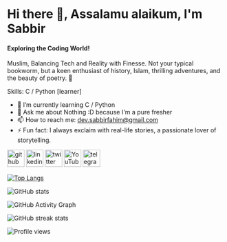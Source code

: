 # Hi there 👋, Assalamu alaikum, I'm Sabbir
#### Exploring the Coding World!
Muslim, Balancing Tech and Reality with Finesse. Not your typical bookworm, but a keen enthusiast of history, Islam, thrilling adventures, and the beauty of poetry. 🌟

Skills: C / Python [learner]

- 🌱 I’m currently learning C / Python 
- 💬 Ask me about Nothing :D because I'm a pure fresher 
- 📫 How to reach me: dev.sabbirfahim@gmail.com 
- ⚡ Fun fact:  I always exclaim with real-life stories, a passionate lover of storytelling. 


[<img src='https://cdn.jsdelivr.net/npm/simple-icons@3.0.1/icons/github.svg' alt='github' height='40'>](https://github.com/sabbirahmedfahim)  [<img src='https://cdn.jsdelivr.net/npm/simple-icons@3.0.1/icons/linkedin.svg' alt='linkedin' height='40'>](https://www.linkedin.com/in/sabbirahmedfahim/)  [<img src='https://cdn.jsdelivr.net/npm/simple-icons@3.0.1/icons/twitter.svg' alt='twitter' height='40'>](https://twitter.com/SabbirAhmed_F)  [<img src='https://cdn.jsdelivr.net/npm/simple-icons@3.0.1/icons/youtube.svg' alt='YouTube' height='40'>](https://www.youtube.com/channel/SabbirAhmed_F)  [<img src='https://cdn.jsdelivr.net/npm/simple-icons@3.0.1/icons/telegram.svg' alt='telegram' height='40'>](https://t.me/SabbirAhmedFahim)  

[![Top Langs](https://github-readme-stats.vercel.app/api/top-langs/?username=sabbirahmedfahim)](https://github.com/anuraghazra/github-readme-stats)

![GitHub stats](https://github-readme-stats.vercel.app/api?username=sabbirahmedfahim&show_icons=true)  

![GitHub Activity Graph](https://activity-graph.herokuapp.com/graph?username=sabbirahmedfahim)  

![GitHub streak stats](https://streak-stats.demolab.com/?user=sabbirahmedfahim)  

![Profile views](https://gpvc.arturio.dev/sabbirahmedfahim)  

